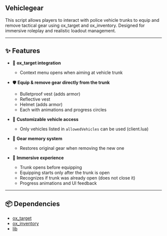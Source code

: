 ## Vehiclegear
This script allows players to interact with police vehicle trunks to equip and remove tactical gear using ox_target and ox_inventory. Designed for immersive roleplay and realistic loadout management.

---

## ✨ Features

- 🎯 **ox_target integration**
  - Context menu opens when aiming at vehicle trunk

- 🛡️ **Equip & remove gear directly from the trunk**
  - Bulletproof vest (adds armor)
  - Reflective vest
  - Helmet (adds armor)
  - Each with animations and progress circles

- 🔐 **Customizable vehicle access**
  - Only vehicles listed in `allowedVehicles` can be used (client.lua)

- 🧠 **Gear memory system**
  - Restores original gear when removing the new one

- 🎥 **Immersive experience**
  - Trunk opens before equipping
  - Equipping starts only after the trunk is open
  - Recognizes if trunk was already open (does not close it)
  - Progress animations and UI feedback

---

## 📦 Dependencies

- [ox_target](https://overextended.dev/ox_target)
- [ox_inventory](https://overextended.dev/ox_inventory)
- [lib](https://overextended.dev/lib)
